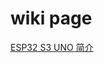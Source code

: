 # wiki page

[ESP32 S3 UNO 简介](https://wiki.nologo.tech/product/esp32/esp32s3/esp32s3uno/esp32s3uno.html#%E7%AE%80%E4%BB%8B)









